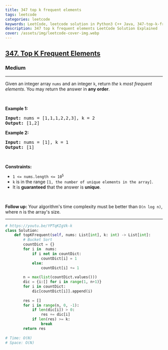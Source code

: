 ```yaml
---
title: 347 top k frequent elements
tags: leetcode
categories: leetcode
keywords: LeetCode, leetcode solution in Python3 C++ Java, 347-top-k-frequent-elements solution
description: 347 top k frequent elements LeetCode Solution Explained
cover: /assets/img/leetcode-cover-img.webp
---
```





<h2><a href="https://leetcode.com/problems/top-k-frequent-elements/">347. Top K Frequent Elements</a></h2><h3>Medium</h3><hr><div><p>Given an integer array <code>nums</code> and an integer <code>k</code>, return <em>the</em> <code>k</code> <em>most frequent elements</em>. You may return the answer in <strong>any order</strong>.</p>

<p>&nbsp;</p>
<p><strong>Example 1:</strong></p>
<pre><strong>Input:</strong> nums = [1,1,1,2,2,3], k = 2
<strong>Output:</strong> [1,2]
</pre><p><strong>Example 2:</strong></p>
<pre><strong>Input:</strong> nums = [1], k = 1
<strong>Output:</strong> [1]
</pre>
<p>&nbsp;</p>
<p><strong>Constraints:</strong></p>

<ul>
	<li><code>1 &lt;= nums.length &lt;= 10<sup>5</sup></code></li>
	<li><code>k</code> is in the range <code>[1, the number of unique elements in the array]</code>.</li>
	<li>It is <strong>guaranteed</strong> that the answer is <strong>unique</strong>.</li>
</ul>

<p>&nbsp;</p>
<p><strong>Follow up:</strong> Your algorithm's time complexity must be better than <code>O(n log n)</code>, where n is the array's size.</p>
</div>

---




```python
# https://youtu.be/YPTqKIgVk-k
class Solution:
    def topKFrequent(self, nums: List[int], k: int) -> List[int]:
        # Bucket Sort
        countDict = {}
        for i in  nums:
            if i not in countDict:
                countDict[i] = 1
            else:
                countDict[i] += 1
                
        n = max(list(countDict.values()))
        dic = {i:[] for i in range(1, n+1)}
        for i in countDict:
            dic[countDict[i]].append(i)
        
        res = []
        for i in range(n, 0, -1):
            if len(dic[i]) > 0:
                res += dic[i]
            if len(res) >= k: 
                break
        return res
    
# Time: O(N)
# Space: O(N)
```

